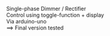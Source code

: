 Single-phase Dimmer / Rectifier \
Control using toggle-function + display \
Via arduino-uno \
==> Final version tested 
